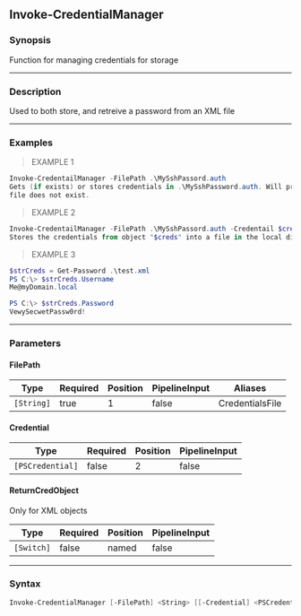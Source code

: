 Invoke-CredentialManager
------------------------

### Synopsis
Function for managing credentials for storage

---

### Description

Used to both store, and retreive a password from an XML file

---

### Examples
> EXAMPLE 1

```PowerShell
Invoke-CredentailManager -FilePath .\MySshPassord.auth
Gets (if exists) or stores credentials in .\MySshPassword.auth. Will prompt for credentials if the 
file does not exist.
```
> EXAMPLE 2

```PowerShell
Invoke-CredentailManager -FilePath .\MySshPassord.auth -Credentail $creds
Stores the credentials from object "$creds" into a file in the local directory
```
> EXAMPLE 3

```PowerShell
$strCreds = Get-Password .\test.xml
PS C:\> $strCreds.Username
Me@myDomain.local

PS C:\> $strCreds.Password
VewySecwetPassw0rd!
```

---

### Parameters
#### **FilePath**

|Type      |Required|Position|PipelineInput|Aliases        |
|----------|--------|--------|-------------|---------------|
|`[String]`|true    |1       |false        |CredentialsFile|

#### **Credential**

|Type            |Required|Position|PipelineInput|
|----------------|--------|--------|-------------|
|`[PSCredential]`|false   |2       |false        |

#### **ReturnCredObject**
Only for XML objects

|Type      |Required|Position|PipelineInput|
|----------|--------|--------|-------------|
|`[Switch]`|false   |named   |false        |

---

### Syntax
```PowerShell
Invoke-CredentialManager [-FilePath] <String> [[-Credential] <PSCredential>] [-ReturnCredObject] [<CommonParameters>]
```
